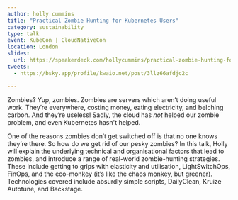 ```yaml
---
author: holly cummins
title: "Practical Zombie Hunting for Kubernetes Users"
category: sustainability
type: talk
event: KubeCon | CloudNativeCon
location: London
slides:
  url: https://speakerdeck.com/hollycummins/practical-zombie-hunting-for-kubernetes-users
tweets:
  - https://bsky.app/profile/kwaio.net/post/3llz66afdjc2c

---
```


Zombies? Yup, zombies. Zombies are servers which aren’t doing useful work. They’re everywhere, costing money, eating electricity, and belching carbon. And they’re useless! Sadly, the cloud has *not* helped our zombie problem, and even Kubernetes hasn't helped.

One of the reasons zombies don’t get switched off is that no one knows they’re there. So how do we get rid of our pesky zombies? In this talk, Holly will explain the underlying technical and organisational factors that lead to zombies, and introduce a range of real-world zombie-hunting strategies. These include getting to grips with elasticity and utilisation, LightSwitchOps, FinOps, and the eco-monkey (it’s like the chaos monkey, but greener). Technologies covered include absurdly simple scripts, DailyClean, Kruize Autotune, and Backstage. 